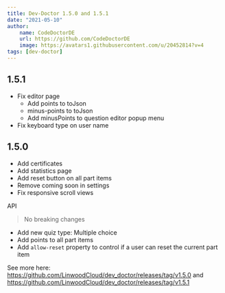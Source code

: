 ```yaml
---
title: Dev-Doctor 1.5.0 and 1.5.1
date: "2021-05-10"
author: 
    name: CodeDoctorDE
    url: https://github.com/CodeDoctorDE
    image: https://avatars1.githubusercontent.com/u/20452814?v=4
tags: [dev-doctor]
---
```


## 1.5.1

* Fix editor page
  * Add points to toJson
  * minus-points to toJson
  * Add minusPoints to question editor popup menu
* Fix keyboard type on user name


## 1.5.0

* Add certificates
* Add statistics page
* Add reset button on all part items
* Remove coming soon in settings
* Fix responsive scroll views

API

> No breaking changes

* Add new quiz type: Multiple choice
* Add points to all part items
* Add `allow-reset` property to control if a user can reset the current part item

See more here: <https://github.com/LinwoodCloud/dev_doctor/releases/tag/v1.5.0> and <https://github.com/LinwoodCloud/dev_doctor/releases/tag/v1.5.1>
